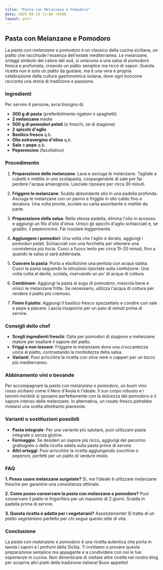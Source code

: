 ```yaml
---
title: "Pasta con Melanzane e Pomodoro"
date: 2025-09-13 11:00 +0200
layout: post
---
```


## Pasta con Melanzane e Pomodoro

La *pasta con melanzane e pomodoro* è un classico della cucina siciliana, un piatto che racchiude l'essenza dell'estate mediterranea. Le melanzane, ortaggi simbolo del calore del sud, si uniscono a una salsa di pomodoro fresca e profumata, creando un piatto semplice ma ricco di sapori. Questa ricetta non è solo un piatto da gustare, ma è una vera e propria celebrazione della cultura gastronomica isolana, dove ogni boccone racconta una storia di tradizione e passione.

### Ingredienti

Per servire 4 persone, avrai bisogno di:

- **300 g di pasta** (preferibilmente rigatoni o spaghetti)
- **2 melanzane** medie
- **500 g di pomodori pelati** (o freschi, se di stagione)
- **2 spicchi d'aglio**
- **Basilico fresco** q.b.
- **Olio extravergine d'oliva** q.b.
- **Sale** e **pepe** q.b.
- **Peperoncino** (facoltativo)

### Procedimento

1. **Preparazione delle melanzane**: Lava e asciuga le melanzane. Tagliale a cubetti e mettile in uno scolapasta, cospargendole di sale per far perdere l'acqua amarognola. Lasciale riposare per circa 30 minuti.
   
2. **Friggere le melanzane**: Scalda abbondante olio in una padella profonda. Asciuga le melanzane con un panno e friggile in olio caldo fino a doratura. Una volta pronte, scolale su carta assorbente e mettile da parte.

3. **Preparazione della salsa**: Nella stessa padella, elimina l'olio in eccesso e aggiungi un filo d'olio d'oliva. Unisci gli spicchi d'aglio schiacciati e, se gradito, il peperoncino. Fai rosolare leggermente.

4. **Aggiungere i pomodori**: Una volta che l'aglio è dorato, aggiungi i pomodori pelati. Schiacciali con una forchetta per ottenere una consistenza più liscia. Cuoci a fuoco lento per circa 15-20 minuti, fino a quando la salsa si sarà addensata.

5. **Cuocere la pasta**: Porta a ebollizione una pentola con acqua salata. Cuoci la pasta seguendo le istruzioni riportate sulla confezione. Una volta cotta al dente, scolala, riservando un po' di acqua di cottura.

6. **Combinare**: Aggiungi la pasta al sugo di pomodoro, mescola bene e unisci le melanzane fritte. Se necessario, utilizza l'acqua di cottura per rendere il piatto più cremoso.

7. **Finire il piatto**: Aggiungi il basilico fresco spezzettato e condire con sale e pepe a piacere. Lascia insaporire per un paio di minuti prima di servire.

### Consigli dello chef

- **Scegli ingredienti freschi**: Opta per pomodori di stagione e melanzane mature per esaltare il sapore del piatto.
- **Friggi e non lessare**: Friggere le melanzane dona una croccantezza unica al piatto, contrastando la morbidezza della salsa.
- **Varianti**: Puoi arricchire la ricetta con olive nere o capperi per un tocco più mediterraneo.

### Abbinamento vini o bevande

Per accompagnare la *pasta con melanzane e pomodoro*, un buon vino rosso siciliano come il Nero d'Avola è l'ideale. Il suo corpo robusto e i tannini morbidi si sposano perfettamente con la dolcezza del pomodoro e il sapore intenso delle melanzane. In alternativa, un rosato fresco potrebbe rivelarsi una scelta altrettanto piacevole.

### Varianti o sostituzioni possibili

- **Pasta integrale**: Per una variante più salutare, puoi utilizzare pasta integrale o senza glutine.
- **Formaggio**: Se desideri un sapore più ricco, aggiungi del pecorino grattugiato o della ricotta salata sulla pasta prima di servire.
- **Altri ortaggi**: Puoi arricchire la ricetta aggiungendo zucchine o peperoni, perfetti per un piatto di verdure miste.

### FAQ

**1. Posso usare melanzane surgelate?**
Sì, ma l'ideale è utilizzare melanzane fresche per garantire una consistenza ottimale.

**2. Come posso conservare la pasta con melanzane e pomodoro?**
Puoi conservare il piatto in frigorifero per un massimo di 2 giorni. Scalda in padella prima di servire.

**3. Questa ricetta è adatta per i vegetariani?**
Assolutamente! Si tratta di un *piatto vegetariano* perfetto per chi segue questo stile di vita.

### Conclusione

La *pasta con melanzane e pomodoro* è una ricetta autentica che porta in tavola i sapori e i profumi della Sicilia. Ti invitiamo a provare questa preparazione semplice ma appagante e a condividere con noi le tue esperienze in cucina. Non dimenticare di visitare altre ricette nel nostro blog per scoprire altri piatti della tradizione italiana! Buon appetito!